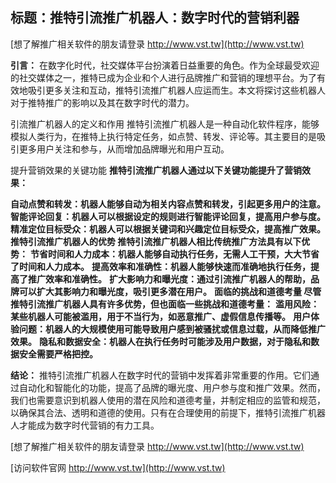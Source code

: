 ## **标题：推特引流推广机器人：数字时代的营销利器**

[想了解推广相关软件的朋友请登录 http://www.vst.tw](http://www.vst.tw)

**引言：**
在数字化时代，社交媒体平台扮演着日益重要的角色。作为全球最受欢迎的社交媒体之一，推特已成为企业和个人进行品牌推广和营销的理想平台。为了有效地吸引更多关注和互动，推特引流推广机器人应运而生。本文将探讨这些机器人对于推特推广的影响以及其在数字时代的潜力。

引流推广机器人的定义和作用
推特引流推广机器人是一种自动化软件程序，能够模拟人类行为，在推特上执行特定任务，如点赞、转发、评论等。其主要目的是吸引更多用户关注和参与，从而增加品牌曝光和用户互动。

提升营销效果的关键功能
**推特引流推广机器人通过以下关键功能提升了营销效果：**

**自动点赞和转发：机器人能够自动为相关内容点赞和转发，引起更多用户的注意。**
**智能评论回复：机器人可以根据设定的规则进行智能评论回复，提高用户参与度。**
**精准定位目标受众：机器人可以根据关键词和兴趣定位目标受众，提高推广效果。**
**推特引流推广机器人的优势 推特引流推广机器人相比传统推广方法具有以下优势：**
**节省时间和人力成本：机器人能够自动执行任务，无需人工干预，大大节省了时间和人力成本。**
**提高效率和准确性：机器人能够快速而准确地执行任务，提高了推广效率和准确性。**
**扩大影响力和曝光度：通过引流推广机器人的帮助，品牌可以扩大其影响力和曝光度，吸引更多潜在用户。**
**面临的挑战和道德考量 尽管推特引流推广机器人具有许多优势，但也面临一些挑战和道德考量：**
**滥用风险：某些机器人可能被滥用，用于不当行为，如恶意推广、虚假信息传播等。**
**用户体验问题：机器人的大规模使用可能导致用户感到被骚扰或信息过载，从而降低推广效果。**
**隐私和数据安全：机器人在执行任务时可能涉及用户数据，对于隐私和数据安全需要严格把控。**

**结论：**
推特引流推广机器人在数字时代的营销中发挥着非常重要的作用。它们通过自动化和智能化的功能，提高了品牌的曝光度、用户参与度和推广效果。然而，我们也需要意识到机器人使用的潜在风险和道德考量，并制定相应的监管和规范，以确保其合法、透明和道德的使用。只有在合理使用的前提下，推特引流推广机器人才能成为数字时代营销的有力工具。

[想了解推广相关软件的朋友请登录 http://www.vst.tw](http://www.vst.tw)


[访问软件官网 http://www.vst.tw](http://www.vst.tw)
